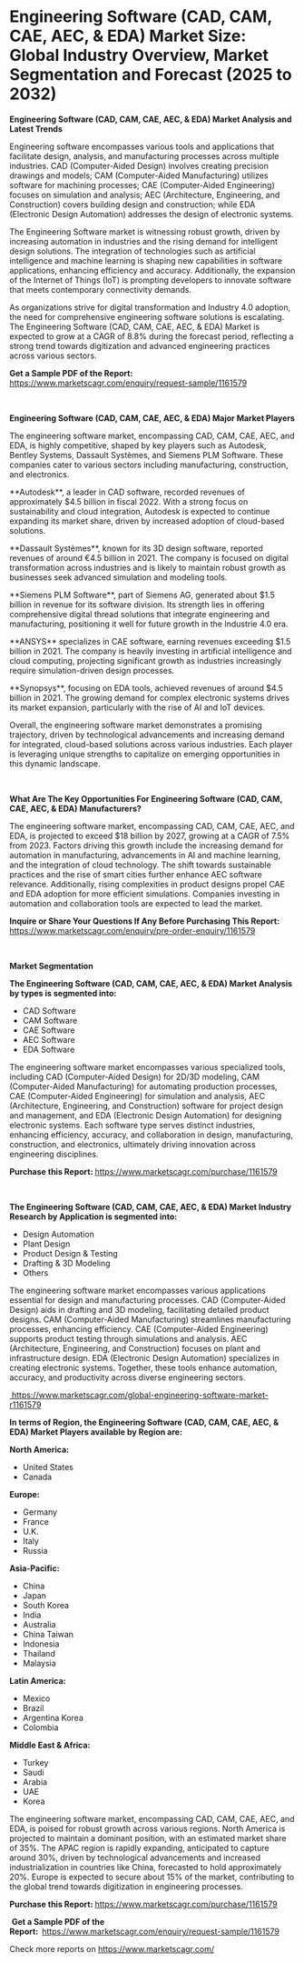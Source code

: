 <p><h1>Engineering Software (CAD, CAM, CAE, AEC, & EDA) Market Size: Global Industry Overview, Market Segmentation and Forecast (2025 to 2032)</h1></p><p><strong>Engineering Software (CAD, CAM, CAE, AEC, & EDA) Market Analysis and Latest Trends</strong></p>
<p><p>Engineering software encompasses various tools and applications that facilitate design, analysis, and manufacturing processes across multiple industries. CAD (Computer-Aided Design) involves creating precision drawings and models; CAM (Computer-Aided Manufacturing) utilizes software for machining processes; CAE (Computer-Aided Engineering) focuses on simulation and analysis; AEC (Architecture, Engineering, and Construction) covers building design and construction; while EDA (Electronic Design Automation) addresses the design of electronic systems.</p><p>The Engineering Software market is witnessing robust growth, driven by increasing automation in industries and the rising demand for intelligent design solutions. The integration of technologies such as artificial intelligence and machine learning is shaping new capabilities in software applications, enhancing efficiency and accuracy. Additionally, the expansion of the Internet of Things (IoT) is prompting developers to innovate software that meets contemporary connectivity demands.</p><p>As organizations strive for digital transformation and Industry 4.0 adoption, the need for comprehensive engineering software solutions is escalating. The Engineering Software (CAD, CAM, CAE, AEC, & EDA) Market is expected to grow at a CAGR of 8.8% during the forecast period, reflecting a strong trend towards digitization and advanced engineering practices across various sectors.</p></p>
<p><strong>Get a Sample PDF of the Report:&nbsp;</strong> <a href="https://www.marketscagr.com/enquiry/request-sample/1161579?utm_campaign=3533&utm_medium=2&utm_source=Github&utm_content=ia&utm_term=23032025&utm_id=engineering-software-cad-cam-cae-aec-eda">https://www.marketscagr.com/enquiry/request-sample/1161579</a></p>
<p>&nbsp;</p>
<p><strong>Engineering Software (CAD, CAM, CAE, AEC, & EDA) Major Market Players</strong></p>
<p><p>The engineering software market, encompassing CAD, CAM, CAE, AEC, and EDA, is highly competitive, shaped by key players such as Autodesk, Bentley Systems, Dassault Systèmes, and Siemens PLM Software. These companies cater to various sectors including manufacturing, construction, and electronics.</p><p>**Autodesk**, a leader in CAD software, recorded revenues of approximately $4.5 billion in fiscal 2022. With a strong focus on sustainability and cloud integration, Autodesk is expected to continue expanding its market share, driven by increased adoption of cloud-based solutions.</p><p>**Dassault Systèmes**, known for its 3D design software, reported revenues of around €4.5 billion in 2021. The company is focused on digital transformation across industries and is likely to maintain robust growth as businesses seek advanced simulation and modeling tools.</p><p>**Siemens PLM Software**, part of Siemens AG, generated about $1.5 billion in revenue for its software division. Its strength lies in offering comprehensive digital thread solutions that integrate engineering and manufacturing, positioning it well for future growth in the Industrie 4.0 era.</p><p>**ANSYS** specializes in CAE software, earning revenues exceeding $1.5 billion in 2021. The company is heavily investing in artificial intelligence and cloud computing, projecting significant growth as industries increasingly require simulation-driven design processes.</p><p>**Synopsys**, focusing on EDA tools, achieved revenues of around $4.5 billion in 2021. The growing demand for complex electronic systems drives its market expansion, particularly with the rise of AI and IoT devices.</p><p>Overall, the engineering software market demonstrates a promising trajectory, driven by technological advancements and increasing demand for integrated, cloud-based solutions across various industries. Each player is leveraging unique strengths to capitalize on emerging opportunities in this dynamic landscape.</p></p>
<p>&nbsp;</p>
<p><strong>What Are The Key Opportunities For Engineering Software (CAD, CAM, CAE, AEC, & EDA) Manufacturers?</strong></p>
<p><p>The engineering software market, encompassing CAD, CAM, CAE, AEC, and EDA, is projected to exceed $18 billion by 2027, growing at a CAGR of 7.5% from 2023. Factors driving this growth include the increasing demand for automation in manufacturing, advancements in AI and machine learning, and the integration of cloud technology. The shift towards sustainable practices and the rise of smart cities further enhance AEC software relevance. Additionally, rising complexities in product designs propel CAE and EDA adoption for more efficient simulations. Companies investing in automation and collaboration tools are expected to lead the market.</p></p>
<p><strong>Inquire or Share Your Questions If Any Before Purchasing This Report:</strong> <a href="https://www.marketscagr.com/enquiry/pre-order-enquiry/1161579?utm_campaign=3533&utm_medium=2&utm_source=Github&utm_content=ia&utm_term=23032025&utm_id=engineering-software-cad-cam-cae-aec-eda">https://www.marketscagr.com/enquiry/pre-order-enquiry/1161579</a></p>
<p>&nbsp;</p>
<p><strong>Market Segmentation</strong></p>
<p><strong>The Engineering Software (CAD, CAM, CAE, AEC, & EDA) Market Analysis by types is segmented into:</strong></p>
<p><ul><li>CAD Software</li><li>CAM Software</li><li>CAE Software</li><li>AEC Software</li><li>EDA Software</li></ul></p>
<p><p>The engineering software market encompasses various specialized tools, including CAD (Computer-Aided Design) for 2D/3D modeling, CAM (Computer-Aided Manufacturing) for automating production processes, CAE (Computer-Aided Engineering) for simulation and analysis, AEC (Architecture, Engineering, and Construction) software for project design and management, and EDA (Electronic Design Automation) for designing electronic systems. Each software type serves distinct industries, enhancing efficiency, accuracy, and collaboration in design, manufacturing, construction, and electronics, ultimately driving innovation across engineering disciplines.</p></p>
<p><strong>Purchase this Report:&nbsp;</strong><a href="https://www.marketscagr.com/purchase/1161579?utm_campaign=3533&utm_medium=2&utm_source=Github&utm_content=ia&utm_term=23032025&utm_id=engineering-software-cad-cam-cae-aec-eda">https://www.marketscagr.com/purchase/1161579</a></p>
<p>&nbsp;</p>
<p><strong>The Engineering Software (CAD, CAM, CAE, AEC, & EDA) Market Industry Research by Application is segmented into:</strong></p>
<p><ul><li>Design Automation</li><li>Plant Design</li><li>Product Design & Testing</li><li>Drafting & 3D Modeling</li><li>Others</li></ul></p>
<p><p>The engineering software market encompasses various applications essential for design and manufacturing processes. CAD (Computer-Aided Design) aids in drafting and 3D modeling, facilitating detailed product designs. CAM (Computer-Aided Manufacturing) streamlines manufacturing processes, enhancing efficiency. CAE (Computer-Aided Engineering) supports product testing through simulations and analysis. AEC (Architecture, Engineering, and Construction) focuses on plant and infrastructure design. EDA (Electronic Design Automation) specializes in creating electronic systems. Together, these tools enhance automation, accuracy, and productivity across diverse engineering sectors.</p></p>
<p><a href="https://www.marketscagr.com/global-engineering-software-market-r1161579?utm_campaign=3533&utm_medium=2&utm_source=Github&utm_content=ia&utm_term=23032025&utm_id=engineering-software-cad-cam-cae-aec-eda">&nbsp;https://www.marketscagr.com/global-engineering-software-market-r1161579</a></p>
<p><strong>In terms of Region, the Engineering Software (CAD, CAM, CAE, AEC, & EDA) Market Players available by Region are:</strong></p>
<p>
    <p> <strong> North America: </strong>
        <ul>
            <li>United States</li>
            <li>Canada</li>
        </ul>
        </p> 
    <p> <strong> Europe: </strong>
        <ul>
            <li>Germany</li>
            <li>France</li>
            <li>U.K.</li>
            <li>Italy</li>
            <li>Russia</li>
        </ul>
        </p> 
    <p> <strong> Asia-Pacific: </strong>
        <ul>
            <li>China</li>
            <li>Japan</li>
            <li>South Korea</li>
            <li>India</li>
            <li>Australia</li>
            <li>China Taiwan</li>
            <li>Indonesia</li>
            <li>Thailand</li>
            <li>Malaysia</li>
        </ul>
        </p> 
    <p> <strong> Latin America: </strong>
        <ul>
            <li>Mexico</li>
            <li>Brazil</li>
            <li>Argentina Korea</li>
            <li>Colombia</li>
        </ul>
        </p> 
    <p> <strong> Middle East & Africa: </strong>
        <ul>
            <li>Turkey</li>
            <li>Saudi</li>
            <li>Arabia</li>
            <li>UAE</li>
            <li>Korea</li>
        </ul>
    </p>
    </p>
<p><p>The engineering software market, encompassing CAD, CAM, CAE, AEC, and EDA, is poised for robust growth across various regions. North America is projected to maintain a dominant position, with an estimated market share of 35%. The APAC region is rapidly expanding, anticipated to capture around 30%, driven by technological advancements and increased industrialization in countries like China, forecasted to hold approximately 20%. Europe is expected to secure about 15% of the market, contributing to the global trend towards digitization in engineering processes.</p></p>
<p><strong>Purchase this Report: </strong><a href="https://www.marketscagr.com/purchase/1161579?utm_campaign=3533&utm_medium=2&utm_source=Github&utm_content=ia&utm_term=23032025&utm_id=engineering-software-cad-cam-cae-aec-eda">https://www.marketscagr.com/purchase/1161579</a></p>
<p>&nbsp;<strong>Get a Sample PDF of the Report:&nbsp;&nbsp;</strong><a href="https://www.marketscagr.com/enquiry/request-sample/1161579?utm_campaign=3533&utm_medium=2&utm_source=Github&utm_content=ia&utm_term=23032025&utm_id=engineering-software-cad-cam-cae-aec-eda">https://www.marketscagr.com/enquiry/request-sample/1161579</a></p>
<p><strong></strong></p>
<p>Check more reports on <a href="https://www.marketscagr.com/?utm_campaign=3533&utm_medium=2&utm_source=Github&utm_content=ia&utm_term=23032025&utm_id=engineering-software-cad-cam-cae-aec-eda">https://www.marketscagr.com/</a></p>